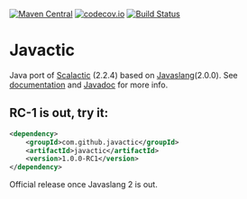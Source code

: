 [![Maven Central](https://maven-badges.herokuapp.com/maven-central/com.github.javactic/javactic/badge.svg)](https://maven-badges.herokuapp.com/maven-central/com.github.javactic/javactic)
[![codecov.io](https://codecov.io/github/javactic/javactic/coverage.svg?branch=master)](https://codecov.io/github/javactic/javactic?branch=master)
[![Build Status](https://travis-ci.org/javactic/javactic.svg?branch=master)](https://travis-ci.org/javactic/javactic)

# Javactic
Java port of [Scalactic](http://www.scalactic.org/) (2.2.4) based on [Javaslang](http://javaslang.com/)(2.0.0). See [documentation](http://javactic.github.io/javactic/) and [Javadoc](http://javactic.github.io/javactic/javadoc/) for more info.

## RC-1 is out, try it:

```xml
<dependency>
    <groupId>com.github.javactic</groupId>
    <artifactId>javactic</artifactId>
    <version>1.0.0-RC1</version>
</dependency>
```

Official release once Javaslang 2 is out.
